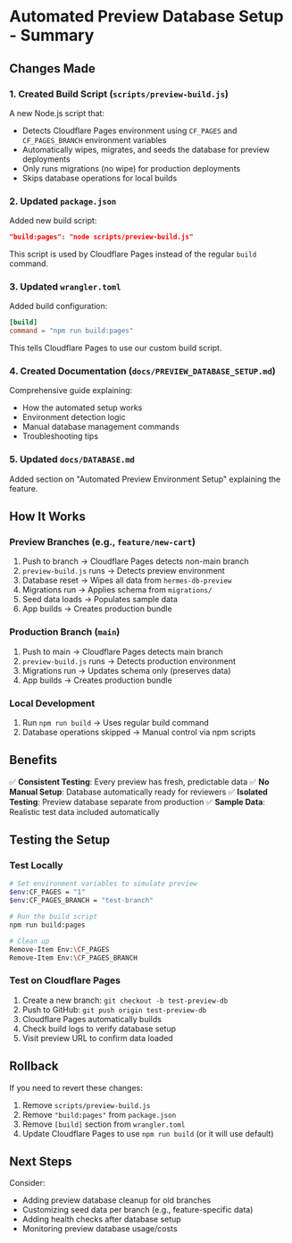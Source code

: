 # Automated Preview Database Setup - Summary

## Changes Made

### 1. Created Build Script (`scripts/preview-build.js`)

A new Node.js script that:

- Detects Cloudflare Pages environment using `CF_PAGES` and `CF_PAGES_BRANCH`
  environment variables
- Automatically wipes, migrates, and seeds the database for preview deployments
- Only runs migrations (no wipe) for production deployments
- Skips database operations for local builds

### 2. Updated `package.json`

Added new build script:

```json
"build:pages": "node scripts/preview-build.js"
```

This script is used by Cloudflare Pages instead of the regular `build` command.

### 3. Updated `wrangler.toml`

Added build configuration:

```toml
[build]
command = "npm run build:pages"
```

This tells Cloudflare Pages to use our custom build script.

### 4. Created Documentation (`docs/PREVIEW_DATABASE_SETUP.md`)

Comprehensive guide explaining:

- How the automated setup works
- Environment detection logic
- Manual database management commands
- Troubleshooting tips

### 5. Updated `docs/DATABASE.md`

Added section on "Automated Preview Environment Setup" explaining the feature.

## How It Works

### Preview Branches (e.g., `feature/new-cart`)

1. Push to branch → Cloudflare Pages detects non-main branch
2. `preview-build.js` runs → Detects preview environment
3. Database reset → Wipes all data from `hermes-db-preview`
4. Migrations run → Applies schema from `migrations/`
5. Seed data loads → Populates sample data
6. App builds → Creates production bundle

### Production Branch (`main`)

1. Push to main → Cloudflare Pages detects main branch
2. `preview-build.js` runs → Detects production environment
3. Migrations run → Updates schema only (preserves data)
4. App builds → Creates production bundle

### Local Development

1. Run `npm run build` → Uses regular build command
2. Database operations skipped → Manual control via npm scripts

## Benefits

✅ **Consistent Testing**: Every preview has fresh, predictable data ✅ **No
Manual Setup**: Database automatically ready for reviewers ✅ **Isolated
Testing**: Preview database separate from production ✅ **Sample Data**:
Realistic test data included automatically

## Testing the Setup

### Test Locally

```bash
# Set environment variables to simulate preview
$env:CF_PAGES = "1"
$env:CF_PAGES_BRANCH = "test-branch"

# Run the build script
npm run build:pages

# Clean up
Remove-Item Env:\CF_PAGES
Remove-Item Env:\CF_PAGES_BRANCH
```

### Test on Cloudflare Pages

1. Create a new branch: `git checkout -b test-preview-db`
2. Push to GitHub: `git push origin test-preview-db`
3. Cloudflare Pages automatically builds
4. Check build logs to verify database setup
5. Visit preview URL to confirm data loaded

## Rollback

If you need to revert these changes:

1. Remove `scripts/preview-build.js`
2. Remove `"build:pages"` from `package.json`
3. Remove `[build]` section from `wrangler.toml`
4. Update Cloudflare Pages to use `npm run build` (or it will use default)

## Next Steps

Consider:

- Adding preview database cleanup for old branches
- Customizing seed data per branch (e.g., feature-specific data)
- Adding health checks after database setup
- Monitoring preview database usage/costs
